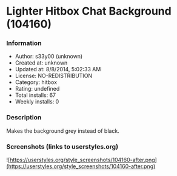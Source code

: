 # Lighter Hitbox Chat Background (104160)

### Information
- Author: s33y00 (unknown)
- Created at: unknown
- Updated at: 8/8/2014, 5:02:33 AM
- License: NO-REDISTRIBUTION
- Category: hitbox
- Rating: undefined
- Total installs: 67
- Weekly installs: 0


### Description
Makes the background grey instead of black.


### Screenshots (links to userstyles.org)
![https://userstyles.org/style_screenshots/104160-after.png](https://userstyles.org/style_screenshots/104160-after.png)



